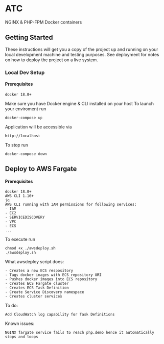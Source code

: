 # ATC

NGINX & PHP-FPM Docker containers

## Getting Started

These instructions will get you a copy of the project up and running on your local development machine and testing purposes. See deployment for notes on how to deploy the project on a live system.

### Local Dev Setup

#### Prerequisites

```
docker 18.0+
```

Make sure you have Docker engine & CLI installed on your host
To launch your enviroment run

```
docker-compose up
```

Application will be accessible via

```
http://localhost
```

To stop run

```
docker-compose down
```

## Deploy to AWS Fargate

#### Prerequisites

```
docker 18.0+
AWS CLI 1.16+
jq
AWS CLI running with IAM permissions for following services:
- IAM
- EC2
- SERVICEDISCOVERY
- VPC
- ECS
...
```

To execute run

```
chmod +x ./awsdeploy.sh
./awsdeploy.sh
```

What awsdeploy script does:

```
- Creates a new ECS respository
- Tags docker images with ECS repository URI
- Pushes docker images into ECS repository
- Creates ECS Fargate cluster
- Creates ECS Task Definition
- Create Service Discovery namespace
- Creates cluster services
```

To do:

```
Add CloudWatch log capability for Task Definitions
```

Known issues:

```
NGINX fargate service fails to reach php.demo hence it automatically stops and loops
```